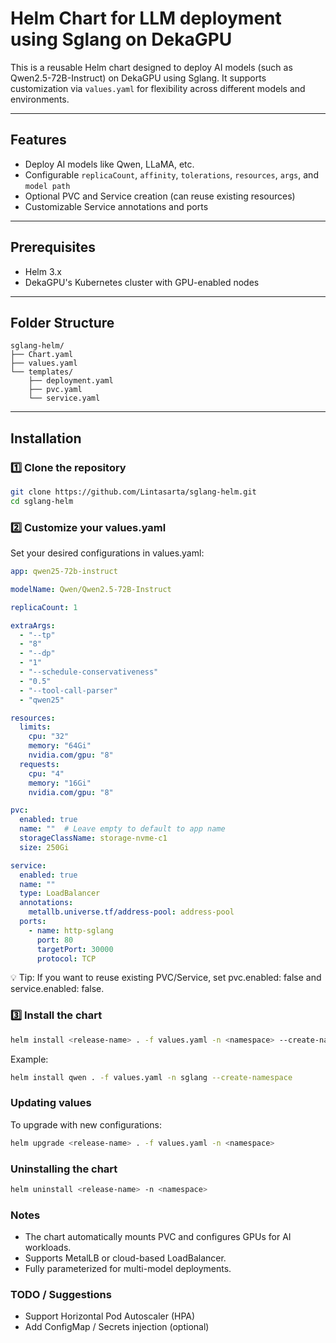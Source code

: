 # Helm Chart for LLM deployment using Sglang on DekaGPU

This is a reusable Helm chart designed to deploy AI models (such as Qwen2.5-72B-Instruct) on DekaGPU using Sglang. It supports customization via `values.yaml` for flexibility across different models and environments.

---

## Features

- Deploy AI models like Qwen, LLaMA, etc.
- Configurable `replicaCount`, `affinity`, `tolerations`, `resources`, `args`, and `model path`
- Optional PVC and Service creation (can reuse existing resources)
- Customizable Service annotations and ports

---

## Prerequisites

- Helm 3.x
- DekaGPU's Kubernetes cluster with GPU-enabled nodes

---

## Folder Structure
```
sglang-helm/
├── Chart.yaml
├── values.yaml
└── templates/
    ├── deployment.yaml
    ├── pvc.yaml
    └── service.yaml
```
---

## Installation

### 1️⃣ Clone the repository
```bash
git clone https://github.com/Lintasarta/sglang-helm.git
cd sglang-helm
```
### 2️⃣ Customize your values.yaml

Set your desired configurations in values.yaml:
```yaml
app: qwen25-72b-instruct

modelName: Qwen/Qwen2.5-72B-Instruct

replicaCount: 1

extraArgs:
  - "--tp"
  - "8"
  - "--dp"
  - "1"
  - "--schedule-conservativeness"
  - "0.5"
  - "--tool-call-parser"
  - "qwen25"

resources:
  limits:
    cpu: "32"
    memory: "64Gi"
    nvidia.com/gpu: "8"
  requests:
    cpu: "4"
    memory: "16Gi"
    nvidia.com/gpu: "8"

pvc:
  enabled: true
  name: ""  # Leave empty to default to app name
  storageClassName: storage-nvme-c1
  size: 250Gi

service:
  enabled: true
  name: ""
  type: LoadBalancer
  annotations:
    metallb.universe.tf/address-pool: address-pool
  ports:
    - name: http-sglang
      port: 80
      targetPort: 30000
      protocol: TCP
```
💡 Tip: If you want to reuse existing PVC/Service, set pvc.enabled: false and service.enabled: false.



### 3️⃣ Install the chart
```bash
helm install <release-name> . -f values.yaml -n <namespace> --create-namespace
```
Example:
```bash
helm install qwen . -f values.yaml -n sglang --create-namespace
```


### Updating values

To upgrade with new configurations:
```bash
helm upgrade <release-name> . -f values.yaml -n <namespace>
```

### Uninstalling the chart
```bash
helm uninstall <release-name> -n <namespace>
```

### Notes
- The chart automatically mounts PVC and configures GPUs for AI workloads.
- Supports MetalLB or cloud-based LoadBalancer.
- Fully parameterized for multi-model deployments.



### TODO / Suggestions
- Support Horizontal Pod Autoscaler (HPA)
- Add ConfigMap / Secrets injection (optional)
